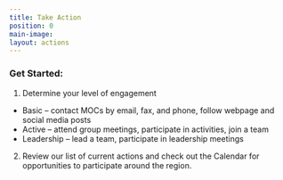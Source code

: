 ```yaml
---
title: Take Action
position: 0
main-image: 
layout: actions
---
```



### Get Started:

1. Determine your level of engagement
* Basic – contact MOCs by email, fax, and phone, follow webpage and social media posts
* Active – attend group meetings, participate in activities, join a team 
* Leadership – lead a team, participate in leadership meetings

2. Review our list of current actions and check out the Calendar for opportunities to participate around the region.


